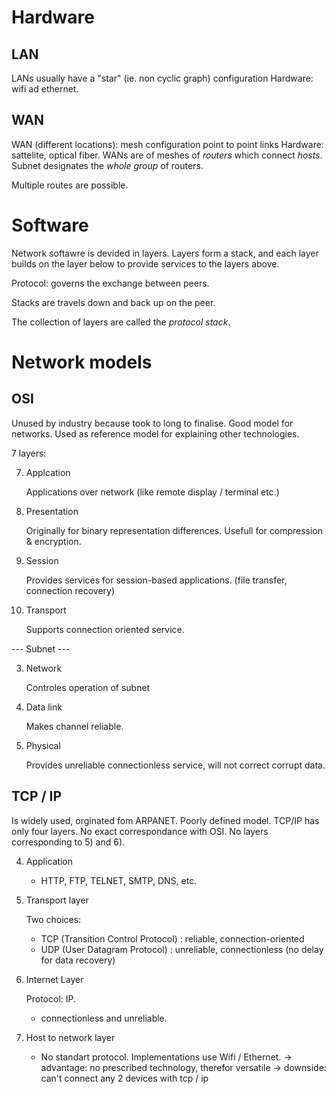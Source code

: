 # Hardware

## LAN

LANs usually have a "star" (ie. non cyclic graph) configuration
Hardware: wifi ad ethernet.

## WAN

WAN (different locations): mesh configuration
point to point links
Hardware: sattelite, optical fiber.
WANs are of meshes of *routers* which connect *hosts*. Subnet designates the *whole group* of routers.

Multiple routes are possible.

# Software

Network softawre is devided in layers.
Layers form a stack, and each layer builds on the layer below to provide services to the layers above.

Protocol: governs the exchange between peers.

Stacks are travels down and back up on the peer.

The collection of layers are called the *protocol stack*.

# Network models

## OSI

Unused by industry because took to long to finalise.
Good model for networks. Used as reference model for explaining other technologies.

7 layers:

7. Applcation

   Applications over network (like remote display / terminal etc.)

6. Presentation

   Originally for binary representation differences.
   Usefull for compression & encryption.

5. Session

   Provides services for session-based applications.
   (file transfer, connection recovery)

4. Transport

   Supports connection oriented service.

--- Subnet ---

3. Network

   Controles operation of subnet

2. Data link

   Makes channel reliable.

1. Physical

   Provides unreliable connectionless service, will not correct corrupt data.

## TCP / IP

Is widely used, orginated fom ARPANET. Poorly defined model.
TCP/IP has only four layers. No exact correspondance with OSI.
No layers corresponding to 5) and 6).

4) Application

   - HTTP, FTP, TELNET, SMTP, DNS, etc.

3) Transport layer

   Two choices:

   - TCP (Transition Control Protocol) : reliable, connection-oriented
   - UDP (User Datagram Protocol) : unreliable, connectionless (no delay for data recovery)

2) Internet Layer

   Protocol: IP.
   - connectionless and unreliable.

1) Host to network layer

   - No standart protocol. Implementations use Wifi / Ethernet.
    -> advantage: no prescribed technology, therefor versatile
    -> downside: can't connect any 2 devices with tcp / ip
